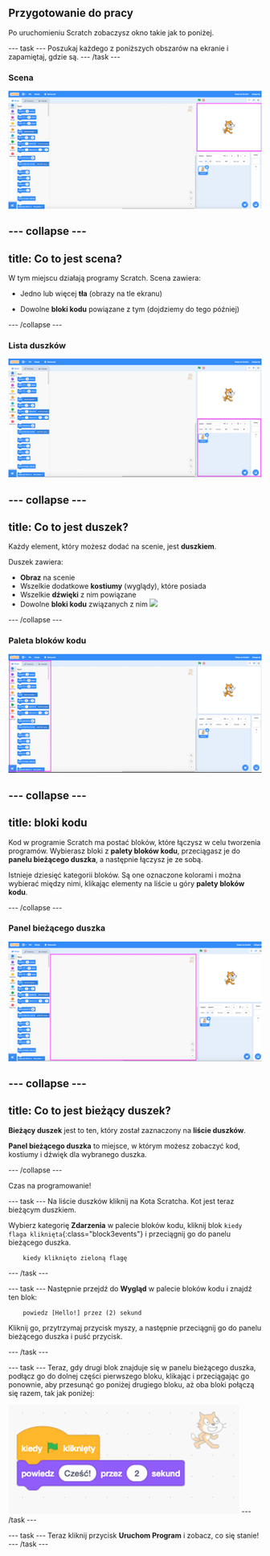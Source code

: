 ## Przygotowanie do pracy

Po uruchomieniu Scratch zobaczysz okno takie jak to poniżej.

--- task --- Poszukaj każdego z poniższych obszarów na ekranie i zapamiętaj, gdzie są. --- /task ---

### Scena

![Okno Scratch z zaznaczoną sceną](images/hlStage.png)

--- collapse ---
---
title: Co to jest scena?
---

W tym miejscu działają programy Scratch. Scena zawiera:

* Jedno lub więcej **tła** (obrazy na tle ekranu)

* Dowolne **bloki kodu** powiązane z tym (dojdziemy do tego później)

--- /collapse ---

### Lista duszków

![Okno Scratch z zaznaczoną listą duszków](images/hlSpriteList.png)

--- collapse ---
---
title: Co to jest duszek?
---

Każdy element, który możesz dodać na scenie, jest **duszkiem**.

Duszek zawiera:

* **Obraz** na scenie
* Wszelkie dodatkowe **kostiumy** (wyglądy), które posiada
* Wszelkie **dźwięki** z nim powiązane
* Dowolne **bloki kodu** związanych z nim ![](images/setup2.png)

--- /collapse ---

### Paleta bloków kodu

![Okno Scratch z zaznaczoną paletą bloków](images/hlBlocksPalette.png)

--- collapse ---
---
title: bloki kodu
---

Kod w programie Scratch ma postać bloków, które łączysz w celu tworzenia programów. Wybierasz bloki z **palety bloków kodu**, przeciągasz je do **panelu bieżącego duszka**, a następnie łączysz je ze sobą.

Istnieje dziesięć kategorii bloków. Są one oznaczone kolorami i można wybierać między nimi, klikając elementy na liście u góry **palety bloków kodu**.

--- /collapse ---

### Panel bieżącego duszka

![Okno Scratch z zaznaczonym panelem bieżącego duszka](images/hlCurrentSpritePanel.png)

--- collapse ---
---
title: Co to jest bieżący duszek?
---

**Bieżący duszek** jest to ten, który został zaznaczony na **liście duszków**.

**Panel bieżącego duszka** to miejsce, w którym możesz zobaczyć kod, kostiumy i dźwięk dla wybranego duszka.

--- /collapse ---

Czas na programowanie!

--- task --- Na liście duszków kliknij na Kota Scratcha. Kot jest teraz bieżącym duszkiem.

Wybierz kategorię **Zdarzenia** w palecie bloków kodu, kliknij blok `kiedy flaga kliknięta`{:class="block3events"} i przeciągnij go do panelu bieżącego duszka.

```blocks3
    kiedy kliknięto zieloną flagę
```

--- /task ---

--- task --- Następnie przejdź do **Wygląd** w palecie bloków kodu i znajdź ten blok:

```blocks3
    powiedz [Hello!] przez (2) sekund
```

Kliknij go, przytrzymaj przycisk myszy, a następnie przeciągnij go do panelu bieżącego duszka i puść przycisk.

--- /task ---

--- task --- Teraz, gdy drugi blok znajduje się w panelu bieżącego duszka, podłącz go do dolnej części pierwszego bloku, klikając i przeciągając go ponownie, aby przesunąć go poniżej drugiego bloku, aż oba bloki połączą się razem, tak jak poniżej:

![](images/setup3.png) --- /task ---

--- task --- Teraz kliknij przycisk **Uruchom Program** i zobacz, co się stanie! --- /task ---